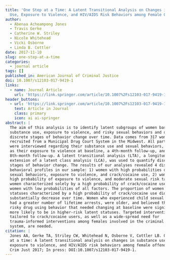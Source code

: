 ```yaml
---
title: 'One Step at a Time: A Latent Transitional Analysis on Changes in Substance
  Use, Exposure to Violence, and HIV/AIDS Risk Behaviors among Female Offenders'
author:
  - Abenaa Acheampong Jones
  - Travis Gerke
  - Catherine W. Striley
  - Nicole Whitehead
  - Vicki Osborne
  - Linda B. Cottler
date: 2017-11-10
slug: one-step-at-a-time
categories:
  - journal article
tags: []
published_in: American Journal of Criminal Justice
doi: 10.1007/s12103-017-9419-1
links:
  - name: Journal Article
    url: 'https://link.springer.com/article/10.1007%2Fs12103-017-9419-1'
header_buttons:
  - url: 'https://link.springer.com/article/10.1007%2Fs12103-017-9419-1'
    text: Article in Journal
    class: primary
    icon: ai ai-springer
abstract: |
  The aim of this analysis is to identify latent subgroups of women based on
  substance use, exposure to violence, and risky sexual behaviors and quantify
  discrete stages of behavior change over time. Data comes from 317 women
  recruited from a Municipal Drug Court System in the Midwest. All participants
  were interviewed regarding their substance use and sexual behaviors, as well
  as their exposure to violence at baseline, a 4th-month follow-up, and an
  8th-month follow-up. A latent transitional analysis (LTA), a longitudinal
  extension of a latent class analysis (LCA), was used to quantify discrete
  stages of behavior change. The results of our analyses revealed 4 distinct
  behavioral profiles in our sample: 1) women with high probabilities of risky
  sexual behaviors, exposure to violence, and crack/cocaine use, 2) women with a
  high probability of exposure to violence, and moderate sexual risk taking, 3)
  women characterized solely by a high probability of crack/cocaine use, 4)
  women with low probabilities of all factors. The proportion of women in latent
  statuses characterized by a high probability of crack/cocaine use did not
  substantially decrease over time. Women who experienced child sexual abuse,
  had a greater number of lifetime arrests, were older, and believed they had
  risky drug using behavior that needed changing at baseline were significantly
  more likely to be in higher-risk latent statuses. Targeted interventions
  tailored to crack/cocaine users, as well as a wide-spread need for
  trauma-informed interventions among females involved in the criminal justice
  system, are needed.
citation: |
  Jones AA, Gerke TA, Striley CW, Whitehead N, Osborne V, Cottler LB. One step
  at a time: A latent transitional analysis on changes in substance use,
  exposure to violence, and HIV/AIDS risk behaviors among female offenders. Am J
  Crim Just 2017; In press: DOI:10.1007/s12103-017-9419-1.
---
```


<!--
## Common icons

Font Awesome: https://fontawesome.com/icons
Academic Icons: http://jpswalsh.github.io/academicons/

github: fab fa-github
twitter: fab fa-twitter
rocket (app): fas fa-rocket
biorxiv: ai ai-biorxiv
arvix: ai ai-arxiv
doi: ai ai-doi
pubmed: ai ai-pubmed
-->

<!--
You can include extra content here as markdown.
It will render after Abstract and Links and before Citation.
-->
